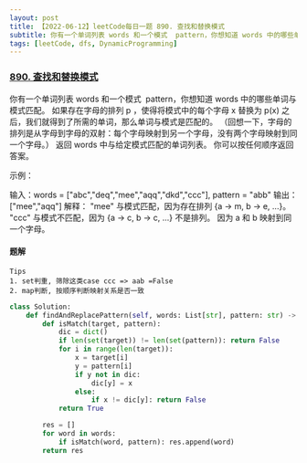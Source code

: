 ```yaml
---
layout: post
title: 【2022-06-12】leetCode每日一题 890. 查找和替换模式
subtitle: 你有一个单词列表 words 和一个模式  pattern，你想知道 words 中的哪些单词与模式匹配。
tags: [leetCode, dfs, DynamicProgramming]
---
```


### [890. 查找和替换模式](https://leetcode.cn/problems/find-and-replace-pattern/)

你有一个单词列表 words 和一个模式  pattern，你想知道 words 中的哪些单词与模式匹配。
如果存在字母的排列 p ，使得将模式中的每个字母 x 替换为 p(x) 之后，我们就得到了所需的单词，那么单词与模式是匹配的。
（回想一下，字母的排列是从字母到字母的双射：每个字母映射到另一个字母，没有两个字母映射到同一个字母。）
返回 words 中与给定模式匹配的单词列表。
你可以按任何顺序返回答案。

示例：

输入：words = ["abc","deq","mee","aqq","dkd","ccc"], pattern = "abb"
输出：["mee","aqq"]
解释：
"mee" 与模式匹配，因为存在排列 {a -> m, b -> e, ...}。
"ccc" 与模式不匹配，因为 {a -> c, b -> c, ...} 不是排列。
因为 a 和 b 映射到同一个字母。



#### 题解

```shell
Tips
1. set判重, 筛除这类case ccc => aab =False
2. map判断, 按顺序判断映射关系是否一致
```

```python
class Solution:
    def findAndReplacePattern(self, words: List[str], pattern: str) -> List[str]:
        def isMatch(target, pattern):
            dic = dict()
            if len(set(target)) != len(set(pattern)): return False
            for i in range(len(target)):
                x = target[i]
                y = pattern[i]
                if y not in dic: 
                    dic[y] = x
                else:
                    if x != dic[y]: return False
            return True

        res = []
        for word in words:
            if isMatch(word, pattern): res.append(word)
        return res
```

